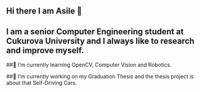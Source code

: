 
## Hi there I am Asile 👋


## I am a senior Computer Engineering student at Cukurova University and I always like to research and improve myself. 



 ##🌱 I’m currently learning OpenCV, Computer Vision and Robotics.



 ##🔭 I’m currently working on my Graduation Thesis and the thesis project is about that Self-Driving Cars. 


<!--
Here are some ideas to get you started:

- 🔭 I’m currently working on ...

- 👯 I’m looking to collaborate on ...
- 🤔 I’m looking for help with ...
- 💬 Ask me about ...
- 📫 How to reach me: ...
- 😄 Pronouns: ...
- ⚡ Fun fact: ...
--!>
